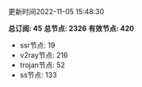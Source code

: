 更新时间2022-11-05 15:48:30

**总订阅: 45**
**总节点: 2326**
**有效节点: 420**
- ssr节点: 19
- v2ray节点: 216
- trojan节点: 52
- ss节点: 133
